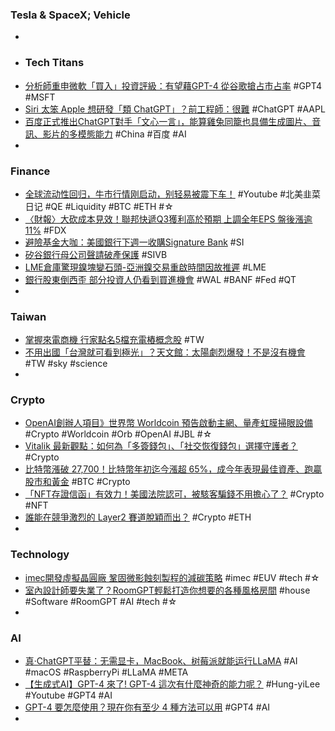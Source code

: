 ### Tesla & SpaceX; Vehicle
-
- ###  Tech Titans
- [分析師重申微軟「買入」投資評級：有望藉GPT-4 從谷歌搶占市占率](https://m.cnyes.com/news/id/5117090) #GPT4 #MSFT
- [Siri 太笨 Apple 想研發「類 ChatGPT」？前工程師：很難](https://www.inside.com.tw/article/31046-siri-ChatGPT-Apple) #ChatGPT #AAPL
- [百度正式推出ChatGPT對手「文心一言」，能算雞兔同籠也具備生成圖片、音訊、影片的多模態能力](https://www.techbang.com/posts/104712-baidu-officially-launched-chatgpt-to-face-wen-xin-which-can) #China #百度 #AI
-
### Finance
- [全球流动性回归，牛市行情刚启动，别轻易被震下车！](https://www.youtube.com/watch?v=yOoFRogMvk4) #Youtube #北美韭菜日记 #QE #Liquidity #BTC #ETH #☆
- [〈財報〉大砍成本見效！聯邦快遞Q3獲利高於預期 上調全年EPS 盤後漲逾11%](https://m.cnyes.com/news/id/5116938) #FDX
- [避險基金大咖：美國銀行下週一收購Signature Bank](https://news.cnyes.com/news/id/5117180) #SI
- [矽谷銀行母公司聲請破產保護](https://news.cnyes.com/news/id/5117160) #SIVB
- [LME倉庫驚現鎳塊變石頭-亞洲鎳交易重啟時間因故推遲](https://www.msn.com/zh-tw/money/topstories/lme倉庫驚現鎳塊變石頭-亞洲鎳交易重啟時間因故推遲/ar-AA18Lb1O) #LME
- [銀行股東倒西歪 部分投資人仍看到買進機會](https://m.cnyes.com/news/id/5117190) #WAL #BANF #Fed #QT
-
### Taiwan
- [掌握來電商機 行家點名5檔充電樁概念股](https://ctee.com.tw/news/stocks/826422.html) #TW
- [不用出國「台灣就可看到極光」？天文館：太陽劇烈爆發！不是沒有機會](https://today.line.me/tw/v2/article/1Dj0EX3) #TW #sky #science
-
### Crypto
- [OpenAI創辦人項目》世界幣 Worldcoin 預告啟動主網、量產虹膜掃眼設備](https://www.blocktempo.com/worldcoin-outsourcing-deal-jabil-iris-scanning-orbs/) #Crypto #Worldcoin #Orb #OpenAI #JBL #☆
- [Vitalik 最新觀點：如何為「多簽錢包」、「社交恢復錢包」選擇守護者？](https://blockcast.it/2023/03/18/vitalik-on-how-to-choose-guardians-for-multisig-and-social-recovery-wallets/) #Crypto
- [比特幣漲破 27,700！比特幣年初迄今漲超 65%，成今年表現最佳資產、跑贏股市和黃金](https://www.blocktempo.com/bitcoin-already-up-65-this-year-beating-stocks-and-gold/) #BTC #Crypto
- [「NFT存證信函」有效力！美國法院認可，被駭客騙錢不用擔心了？](https://www.bnext.com.tw/article/74462/nfts-break-legal-notice-to-anonymous-hackers-) #Crypto #NFT
- [誰能在競爭激烈的 Layer2 賽道脫穎而出？](https://blockcast.it/2023/03/17/who-will-win-ethereums-layer-2-battle/) #Crypto #ETH
-
### Technology
- [imec開發虛擬晶圓廠 鞏固微影蝕刻製程的減碳策略](https://news.cnyes.com/news/id/5117145) #imec #EUV #tech #☆
- [室內設計師要失業了？RoomGPT輕鬆打造你想要的各種風格房間](https://www.gvm.com.tw/article/100687) #house #Software #RoomGPT #AI #tech #☆
-
### AI
- [真·ChatGPT平替：无需显卡，MacBook、树莓派就能运行LLaMA](https://redian.news/wxnews/311849) #AI #macOS #RaspberryPi #LLaMA #META
- [【生成式AI】GPT-4 來了! GPT-4 這次有什麼神奇的能力呢？](https://www.youtube.com/watch?v=kslijcrYizE) #Hung-yiLee #Youtube #GPT4 #AI
- [GPT-4 要怎麼使用？現在你有至少 4 種方法可以用](https://applealmond.com/posts/178817) #GPT4 #AI
-